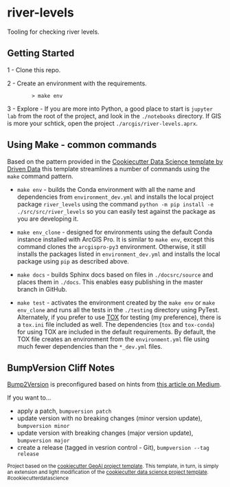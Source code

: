 # river-levels

Tooling for checking river levels.

## Getting Started

1 - Clone this repo.

2 - Create an environment with the requirements.
    
```
        > make env
```

3 - Explore - If you are more into Python, a good place to start is `jupyter lab` from the root of the project, and look in the `./notebooks` directory. If GIS is more your schtick, open the project `./arcgis/river-levels.aprx`.

## Using Make - common commands

Based on the pattern provided in the [Cookiecutter Data Science template by Driven Data](https://drivendata.github.io/cookiecutter-data-science/) this template streamlines a number of commands using the `make` command pattern.

- `make env` - builds the Conda environment with all the name and dependencies from `environment_dev.yml` and installs the local project package `river_levels` using the command `python -m pip install -e ./src/src/river_levels` so you can easily test against the package as you are developing it.

- `make env_clone` - designed for environments using the default Conda instance installed with ArcGIS Pro. It is similar to `make env`, except this command clones the `arcgispro-py3` environment. Otherwise, it still installs the packages listed in `environment_dev.yml` and installs the local package using `pip` as described above.

- `make docs` - builds Sphinx docs based on files in `./docsrc/source` and places them in `./docs`. This enables easy publishing in the master branch in GitHub.

- `make test` - activates the environment created by the `make env` or `make env_clone` and runs all the tests in the `./testing` directory using PyTest. Alternately, if you prefer to use [TOX](https://tox.readthedocs.io) for testing (my preference), there is a `tox.ini` file included as well. The dependencies (`tox` and `tox-conda`) for using TOX are included in the default requirements. By default, the TOX file creates an environment from the `environment.yml` file using much fewer dependencies than the `*_dev.yml` files.

## BumpVersion Cliff Notes

[Bump2Version](https://github.com/c4urself/bump2version) is preconfigured based on hints from [this article on Medium](https://williamhayes.medium.com/versioning-using-bumpversion-4d13c914e9b8).

If you want to...

- apply a patch, `bumpversion patch`
- update version with no breaking changes (minor version update), `bumpversion minor`
- update version with breaking changes (major version update), `bumpversion major`
- create a release (tagged in vesrion control - Git), `bumpversion --tag release`

<p><small>Project based on the <a target="_blank" href="https://github.com/knu2xs/cookiecutter-geoai">cookiecutter GeoAI project template</a>. This template, in turn, is simply an extension and light modification of the <a target="_blank" href="https://drivendata.github.io/cookiecutter-data-science/">cookiecutter data science project template</a>. #cookiecutterdatascience</small></p>
